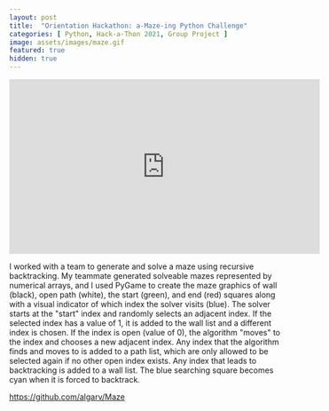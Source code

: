 ```yaml
---
layout: post
title:  "Orientation Hackathon: a-Maze-ing Python Challenge"
categories: [ Python, Hack-a-Thon 2021, Group Project ]
image: assets/images/maze.gif
featured: true
hidden: true
---
```


<iframe width="560" height="315" src="https://www.youtube.com/embed/r4uDLioyMAk" title="YouTube video player" frameborder="0" allow="accelerometer; autoplay; clipboard-write; encrypted-media; gyroscope; picture-in-picture" allowfullscreen></iframe>

I worked with a team to generate and solve a maze using recursive backtracking. My teammate generated solveable mazes represented by numerical arrays, and I used PyGame to create the maze graphics of wall (black), open path (white), the start (green), and end (red) squares along with a visual indicator of which index the solver visits (blue). The solver starts at the "start" index and randomly selects an adjacent index. If the selected index has a value of 1, it is added to the wall list and a different index is chosen. If the index is open (value of 0), the algorithm "moves" to the index and chooses a new adjacent index. Any index that the algorithm finds and moves to is added to a path list, which are only allowed to be selected again if no other open index exists. Any index that leads to backtracking is added to a wall list. The blue searching square becomes cyan when it is forced to backtrack.

https://github.com/algarv/Maze